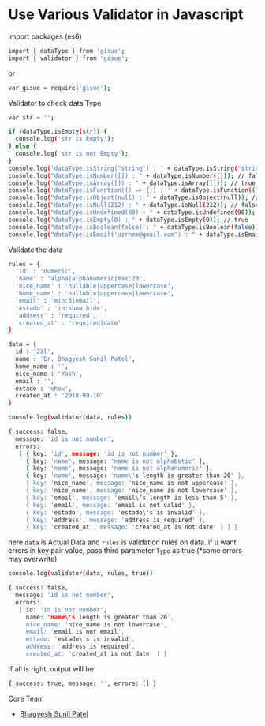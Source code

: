 # Use Various Validator in Javascript

import packages (es6)

```sh
import { dataType } from 'gisue';
import { validator } from 'gisue';
```

or

```sh
var gisue = require('gisue');
```

Validator to check data Type

```sh
var str = '';

if (dataType.isEmpty(str)) {
  console.log('str is Empty');
} else {
  console.log('str is not Empty');
}
console.log('dataType.isString("string") : ' + dataType.isString("string")); // true
console.log("dataType.isNumber([]) : " + dataType.isNumber([])); // false
console.log("dataType.isArray([]) : " + dataType.isArray([])); // true
console.log('dataType.isFunction(() => {}) : ' + dataType.isFunction(() => {})); // true
console.log("dataType.isObject(null) : " + dataType.isObject(null)); // null
console.log("dataType.isNull(212) : " + dataType.isNull(212)); // false
console.log("dataType.isUndefined(90) : " + dataType.isUndefined(90)); // false
console.log("dataType.isEmpty(0) : " + dataType.isEmpty(0)); // true
console.log("dataType.isBoolean(false) : " + dataType.isBoolean(false)); // true
console.log("dataType.isEmail('uzrnem@gmail.com') : " + dataType.isEmail('uzrnem@gmail.com')); // true
```

Validate the data

```sh
rules = {
  'id' : 'numeric',
  'name' : 'alpha|alphanumeric|max:20',
  'nice_name' : 'nullable|uppercase|lowercase',
  'home_name' : 'nullable|uppercase|lowercase',
  'email' : 'min:5|email',
  'estado' : 'in:show,hide',
  'address' : 'required',
  'created_at' : 'required|date'
}

data = {
  id : '23l',
  name : 'Er. Bhagyesh Sunil Patel',
  home_name : '',
  nice_name : 'Yash',
  email : '',
  estado : 'show',
  created_at : '2018-09-10'
}

console.log(validator(data, rules))

{ success: false,
  message: 'id is not number',
  errors:
   [ { key: 'id', message: 'id is not number' },
     { key: 'name', message: 'name is not alphabetic' },
     { key: 'name', message: 'name is not alphanumeric' },
     { key: 'name', message: 'name\'s length is greater than 20' },
     { key: 'nice_name', message: 'nice_name is not uppercase' },
     { key: 'nice_name', message: 'nice_name is not lowercase' },
     { key: 'email', message: 'email\'s length is less than 5' },
     { key: 'email', message: 'email is not valid' },
     { key: 'estado', message: 'estado\'s is invalid' },
     { key: 'address', message: 'address is required' },
     { key: 'created_at', message: 'created_at is not date' } ] }
```

here `data` is Actual Data and `rules` is validation rules on data.
if u want errors in key pair value, pass third parameter `Type` as true (*some errors may overwrite)

```sh
console.log(validator(data, rules, true))

{ success: false,
  message: 'id is not number',
  errors:
   [ id: 'id is not number',
     name: 'name\'s length is greater than 20',
     nice_name: 'nice_name is not lowercase',
     email: 'email is not email',
     estado: 'estado\'s is invalid',
     address: 'address is required',
     created_at: 'created_at is not date' ] }
```

If all is right, output will be

```sh
{ success: true, message: '', errors: [] }
```

Core Team

* [Bhagyesh Sunil Patel]

[//]: # (These are reference links used in the body of this note)

   [Bhagyesh Sunil Patel]: <https://github.com/uzrnem>
